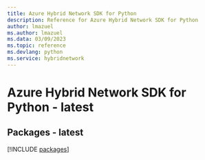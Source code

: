 ```yaml
---
title: Azure Hybrid Network SDK for Python
description: Reference for Azure Hybrid Network SDK for Python
author: lmazuel
ms.author: lmazuel
ms.data: 03/09/2023
ms.topic: reference
ms.devlang: python
ms.service: hybridnetwork
---
```

# Azure Hybrid Network SDK for Python - latest
## Packages - latest
[!INCLUDE [packages](hybrid-network-index.md)]